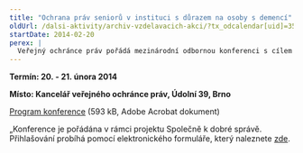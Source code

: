 ```yaml
---
title: "Ochrana práv seniorů v instituci s důrazem na osoby s demencí"
oldUrl: /dalsi-aktivity/archiv-vzdelavacich-akci/?tx_odcalendar[uid]=35&cHash=729980278b07528bcc4d0f45dce39125
startDate: 2014-02-20
perex: |
  Veřejný ochránce práv pořádá mezinárodní odbornou konferenci s cílem spojit teoretické i praktické pohledy na problematiku práv seniorů žijících v institucionálním prostředí. Stěžejním pojmem konference je lidská důstojnost ve všech jejích aspektech, s důrazem na odborné i organizační nároky péče o osoby trpící demencí.
---
```


<p><strong>Termín: 20. - 21. února 2014</strong></p>
<p><strong>Místo: Kancelář veřejného ochránce práv, Údolní 39, Brno</strong></p>
<p><a href="https://www.ochrance.cz/fileadmin/user_upload/Konference/Konference_2014/Program_konference_final.pdf" target="_blank">Program konference</a> (593 kB, Adobe Acrobat dokument)</p>
<p>„Konference je pořádána v rámci projektu Společně k dobré správě. Přihlašování probíhá pomocí elektronického formuláře, který naleznete <a href="https://www.ochrance.cz/no_cache/spolecne-k-dobre-sprave/konference-seminare-a-kulate-stoly/">zde</a>.</p>
